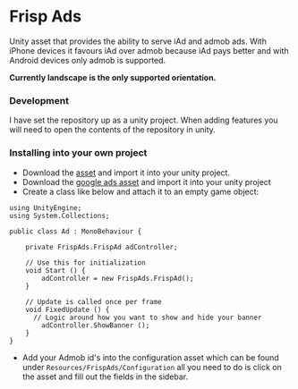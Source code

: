 # Frisp Ads
Unity asset that provides the ability to serve iAd and admob ads. With iPhone devices it favours iAd over admob because iAd pays better and with Android devices only admob is supported.

**Currently landscape is the only supported orientation.**

### Development

I have set the repository up as a unity project. When adding features you will need to open the contents of the repository in unity.

### Installing into your own project

* Download the [asset](https://github.com/frispgames/frisp-ads-unity-asset/blob/master/package/frisp-ads.unitypackage) and import it into your unity project.
* Download the [google ads asset](https://github.com/googleads/googleads-mobile-unity/releases) and import it into your unity project
* Create a class like below and attach it to an empty game object:
```CSHARP
using UnityEngine;
using System.Collections;

public class Ad : MonoBehaviour {

	private FrispAds.FrispAd adController;

	// Use this for initialization
	void Start () {
		adController = new FrispAds.FrispAd();
	}
	
	// Update is called once per frame
	void FixedUpdate () {
	  // Logic around how you want to show and hide your banner
		adController.ShowBanner ();
	}
}
```
* Add your Admob id's into the configuration asset which can be found under ``Resources/FrispAds/Configuration`` all you need to do is click on the asset and fill out the fields in the sidebar.

